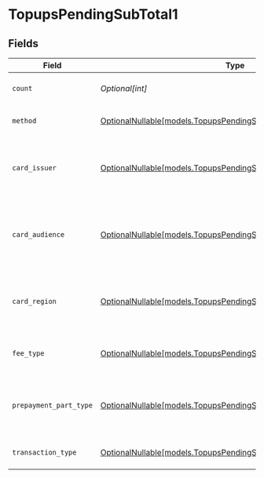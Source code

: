 # TopupsPendingSubTotal1


## Fields

| Field                                                                                                                      | Type                                                                                                                       | Required                                                                                                                   | Description                                                                                                                | Example                                                                                                                    |
| -------------------------------------------------------------------------------------------------------------------------- | -------------------------------------------------------------------------------------------------------------------------- | -------------------------------------------------------------------------------------------------------------------------- | -------------------------------------------------------------------------------------------------------------------------- | -------------------------------------------------------------------------------------------------------------------------- |
| `count`                                                                                                                    | *Optional[int]*                                                                                                            | :heavy_minus_sign:                                                                                                         | Number of transactions of this type                                                                                        | 50                                                                                                                         |
| `method`                                                                                                                   | [OptionalNullable[models.TopupsPendingSubTotalMethod1]](../models/topupspendingsubtotalmethod1.md)                         | :heavy_minus_sign:                                                                                                         | Payment type of the transactions                                                                                           | creditcard                                                                                                                 |
| `card_issuer`                                                                                                              | [OptionalNullable[models.TopupsPendingSubTotalCardIssuer1]](../models/topupspendingsubtotalcardissuer1.md)                 | :heavy_minus_sign:                                                                                                         | In case of payments transactions with card, the card issuer will be available                                              | amex                                                                                                                       |
| `card_audience`                                                                                                            | [OptionalNullable[models.TopupsPendingSubTotalCardAudience1]](../models/topupspendingsubtotalcardaudience1.md)             | :heavy_minus_sign:                                                                                                         | In case of payments trnsactions with card, the card audience will be available.                                            | other                                                                                                                      |
| `card_region`                                                                                                              | [OptionalNullable[models.TopupsPendingSubTotalCardRegion1]](../models/topupspendingsubtotalcardregion1.md)                 | :heavy_minus_sign:                                                                                                         | In case of payments transactions with card, the card region will be available.                                             | domestic                                                                                                                   |
| `fee_type`                                                                                                                 | [OptionalNullable[models.TopupsPendingSubTotalFeeType1]](../models/topupspendingsubtotalfeetype1.md)                       | :heavy_minus_sign:                                                                                                         | Present when the transaction represents a fee.                                                                             | payment-fee                                                                                                                |
| `prepayment_part_type`                                                                                                     | [OptionalNullable[models.TopupsPendingSubTotalPrepaymentPartType1]](../models/topupspendingsubtotalprepaymentparttype1.md) | :heavy_minus_sign:                                                                                                         | Prepayment part: fee itself, reimbursement, discount, VAT or rounding compensation.                                        | fee                                                                                                                        |
| `transaction_type`                                                                                                         | [OptionalNullable[models.TopupsPendingSubTotalTransactionType1]](../models/topupspendingsubtotaltransactiontype1.md)       | :heavy_minus_sign:                                                                                                         | Represents the transaction type                                                                                            | payment                                                                                                                    |